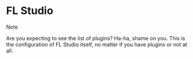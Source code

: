 # FL Studio

> [!NOTE]
> Are you expecting to see the list of plugins? Ha-ha, shame on you. This is the configuration of FL Studio itself, no matter if you have plugins or not at all.